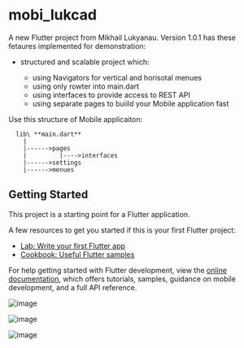# mobi_lukcad

A new Flutter project from Mikhail Lukyanau.
Version 1.0.1 has these fetaures implemented for demonstration:

  - structured and scalable project which:

    - using Navigators for vertical and horisotal menues
    - using only rowter into main.dart
    - using interfaces to provide access to REST API
    - using separate pages to buiild your Mobile application fast

Use this structure of Mobile applicaiton:

      lib\ **main.dart**
        |
        |------>pages
        |         |---->interfaces
        |------>settings
        |------>menues
        

## Getting Started

This project is a starting point for a Flutter application.

A few resources to get you started if this is your first Flutter project:

- [Lab: Write your first Flutter app](https://docs.flutter.dev/get-started/codelab)
- [Cookbook: Useful Flutter samples](https://docs.flutter.dev/cookbook)

For help getting started with Flutter development, view the
[online documentation](https://docs.flutter.dev/), which offers tutorials,
samples, guidance on mobile development, and a full API reference.

![image](https://github.com/user-attachments/assets/ba8dbf24-380d-4763-abe4-d1e323788478)


![image](https://github.com/user-attachments/assets/ee05c39a-1b8c-48c2-8616-c56f5b2771a6)


![image](https://github.com/user-attachments/assets/774ed06a-0740-406f-89d9-7865ef39af6f)



